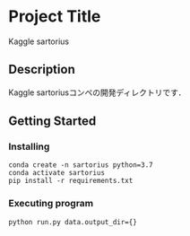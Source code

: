 # Project Title

Kaggle sartorius

## Description

Kaggle sartoriusコンペの開発ディレクトリです．

## Getting Started

### Installing

```
conda create -n sartorius python=3.7
conda activate sartorius
pip install -r requirements.txt
```

### Executing program

```
python run.py data.output_dir={}
```

